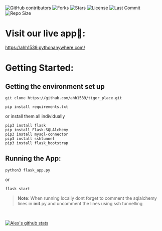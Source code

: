 ![GitHub contributors](https://img.shields.io/github/contributors/ahh1539/tiger_place)
![Forks](https://img.shields.io/github/forks/ahh1539/tiger_place)
![Stars](https://img.shields.io/github/stars/ahh1539/tiger_place)
![License](https://img.shields.io/github/license/ahh1539/tiger_place)
![Last Commit](https://img.shields.io/github/last-commit/ahh1539/tiger_place)
![Repo Size](https://img.shields.io/github/repo-size/ahh1539/tiger_place)


# Visit our live app:tiger::
<https://ahh1539.pythonanywhere.com/>
# Getting Started:

## Getting the environment set up
```
git clone https://github.com/ahh1539/tiger_place.git
```
```
pip install requirements.txt
```
or install them all individually
```
pip3 install flask
pip install Flask-SQLAlchemy
pip3 install mysql-connector
pip3 install sshtunnel
pip3 install flask_bootstrap
```
## Running the App:
```
python3 flask_app.py
```
or
```
flask start
```


> **Note**: When running locally dont forget to comment the sqlalchemy lines in __init__.py and uncomment the lines using ssh tunnelling

</br>

[![Alex's github stats](https://github-readme-stats.vercel.app/api?username=ahh1539&count_private=true&theme=radical)](https://github.com/anuraghazra/github-readme-stats)

